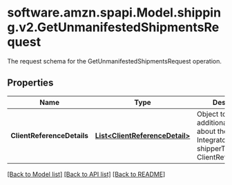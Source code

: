 # software.amzn.spapi.Model.shipping.v2.GetUnmanifestedShipmentsRequest
The request schema for the GetUnmanifestedShipmentsRequest operation.

## Properties

Name | Type | Description | Notes
------------ | ------------- | ------------- | -------------
**ClientReferenceDetails** | [**List&lt;ClientReferenceDetail&gt;**](ClientReferenceDetail.md) | Object to pass additional information about the MCI Integrator shipperType: List of ClientReferenceDetail | [optional] 

[[Back to Model list]](../README.md#documentation-for-models) [[Back to API list]](../README.md#documentation-for-api-endpoints) [[Back to README]](../README.md)

